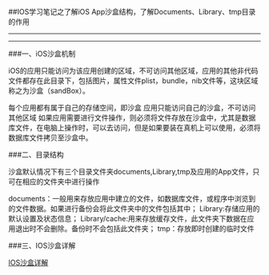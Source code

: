 ##IOS学习笔记之了解iOS App沙盒结构，了解Documents、Library、tmp目录的作用

---
---

###一、iOS沙盒机制

iOS的应用只能访问为该应用创建的区域，不可访问其他区域，应用的其他非代码文件都存在此目录下，包括图片，属性文件plist，bundle，nib文件等，这块区域称之为沙盒（sandBox）。

每个应用都有属于自己的存储空间，即沙盒
应用只能访问自己的沙盒，不可访问其他区域
如果应用需要进行文件操作，则必须将文件存放在沙盒中，尤其是数据库文件，在电脑上操作时，可以去访问，但是如果要装在真机上可以使用，必须将数据库文件拷贝至沙盒中。


###二、目录结构

沙盒默认情况下有三个目录文件夹documents,Library,tmp及应用的App文件，只可在相应的文件夹中进行操作

documents：一般用来存放应用中建立的文件，如数据库文件，或程序中浏览到的文件数据。如果进行备份会将此文件夹中的文件包括其中；
Library:存储应用的默认设置及状态信息；
Library/cache:用来存放缓存文件，此文件夹下数据在应用退出时不会删除。备份时不会包括此文件夹；
tmp：存放即时创建的临时文件 


###三、IOS沙盒详解

[IOS沙盒详解](http://blog.csdn.net/wojsg001/article/details/7852592)

